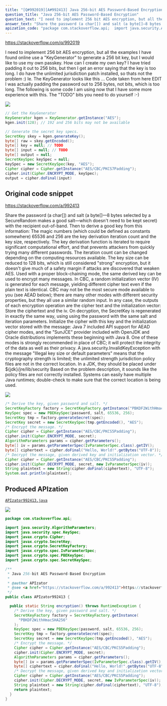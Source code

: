 ```yaml
---
title: "[Q#992019][A#992413] Java 256-bit AES Password-Based Encryption"
question_title: "Java 256-bit AES Password-Based Encryption"
question_text: "I need to implement 256 bit AES encryption, but all the examples I have found online use a \"KeyGenerator\" to generate a 256 bit key, but I would like to use my own passkey. How can I create my own key? I have tried padding it out to 256 bits, but then I get an error saying that the key is too long. I do have the unlimited jurisdiction patch installed, so thats not the problem :) Ie. The KeyGenerator looks like this ... Code taken from here EDIT I was actually padding the password out to 256 bytes, not bits, which is too long. The following is some code I am using now that I have some more experience with this. The \"TODO\" bits you need to do yourself :-)"
answer_text: "Share the password (a char[]) and salt (a byte[]—8 bytes selected by a SecureRandom makes a good salt—which doesn't need to be kept secret) with the recipient out-of-band. Then to derive a good key from this information: The magic numbers (which could be defined as constants somewhere) 65536 and 256 are the key derivation iteration count and the key size, respectively. The key derivation function is iterated to require significant computational effort, and that prevents attackers from quickly trying many different passwords. The iteration count can be changed depending on the computing resources available. The key size can be reduced to 128 bits, which is still considered \"strong\" encryption, but it doesn't give much of a safety margin if attacks are discovered that weaken AES. Used with a proper block-chaining mode, the same derived key can be used to encrypt many messages. In CBC, a random initialization vector (IV) is generated for each message, yielding different cipher text even if the plain text is identical. CBC may not be the most secure mode available to you (see AEAD below); there are many other modes with different security properties, but they all use a similar random input. In any case, the outputs of each encryption operation are the cipher text and the initialization vector: Store the ciphertext and the iv. On decryption, the SecretKey is regenerated in exactly the same way, using using the password with the same salt and iteration parameters. Initialize the cipher with this key and the initialization vector stored with the message: Java 7 included API support for AEAD cipher modes, and the \"SunJCE\" provider included with OpenJDK and Oracle distributions implements these beginning with Java 8. One of these modes is strongly recommended in place of CBC; it will protect the integrity of the data as well as their privacy. A java.security.InvalidKeyException with the message \"Illegal key size or default parameters\" means that the cryptography strength is limited; the unlimited strength jurisdiction policy files are not in the correct location. In a JDK, they should be placed under ${jdk}/jre/lib/security Based on the problem description, it sounds like the policy files are not correctly installed. Systems can easily have multiple Java runtimes; double-check to make sure that the correct location is being used."
apization_code: "package com.stackoverflow.api;  import java.security.AlgorithmParameters; import java.security.spec.KeySpec; import javax.crypto.Cipher; import javax.crypto.SecretKey; import javax.crypto.SecretKeyFactory; import javax.crypto.spec.IvParameterSpec; import javax.crypto.spec.PBEKeySpec; import javax.crypto.spec.SecretKeySpec;  /**  * Java 256-bit AES Password-Based Encryption  *  * @author APIzator  * @see <a href=\"https://stackoverflow.com/a/992413\">https://stackoverflow.com/a/992413</a>  */ public class APIzator992413 {    public static String encryption() throws RuntimeException {     /* Derive the key, given password and salt. */     SecretKeyFactory factory = SecretKeyFactory.getInstance(       \"PBKDF2WithHmacSHA256\"     );     KeySpec spec = new PBEKeySpec(password, salt, 65536, 256);     SecretKey tmp = factory.generateSecret(spec);     SecretKey secret = new SecretKeySpec(tmp.getEncoded(), \"AES\");     /* Encrypt the message. */     Cipher cipher = Cipher.getInstance(\"AES/CBC/PKCS5Padding\");     cipher.init(Cipher.ENCRYPT_MODE, secret);     AlgorithmParameters params = cipher.getParameters();     byte[] iv = params.getParameterSpec(IvParameterSpec.class).getIV();     byte[] ciphertext = cipher.doFinal(\"Hello, World!\".getBytes(\"UTF-8\"));     /* Decrypt the message, given derived key and initialization vector. */     Cipher cipher = Cipher.getInstance(\"AES/CBC/PKCS5Padding\");     cipher.init(Cipher.DECRYPT_MODE, secret, new IvParameterSpec(iv));     String plaintext = new String(cipher.doFinal(ciphertext), \"UTF-8\");     return plaintext;   } }"
---
```


https://stackoverflow.com/q/992019

I need to implement 256 bit AES encryption, but all the examples I have found online use a &quot;KeyGenerator&quot; to generate a 256 bit key, but I would like to use my own passkey. How can I create my own key? I have tried padding it out to 256 bits, but then I get an error saying that the key is too long. I do have the unlimited jurisdiction patch installed, so thats not the problem :)
Ie. The KeyGenerator looks like this ...
Code taken from here
EDIT
I was actually padding the password out to 256 bytes, not bits, which is too long. The following is some code I am using now that I have some more experience with this.
The &quot;TODO&quot; bits you need to do yourself :-)


<div class="code-logo"><img src="/stackoverflow.png" /></div>

```java
// Get the KeyGenerator
KeyGenerator kgen = KeyGenerator.getInstance("AES");
kgen.init(128); // 192 and 256 bits may not be available

// Generate the secret key specs.
SecretKey skey = kgen.generateKey();
byte[] raw = skey.getEncoded();
byte[] key = null; // TODO
byte[] input = null; // TODO
byte[] output = null;
SecretKeySpec keySpec = null;
keySpec = new SecretKeySpec(key, "AES");
Cipher cipher = Cipher.getInstance("AES/CBC/PKCS7Padding");
cipher.init(Cipher.ENCRYPT_MODE, keySpec);
output = cipher.doFinal(input)
```


## Original code snippet

https://stackoverflow.com/a/992413

Share the password (a char[]) and salt (a byte[]—8 bytes selected by a SecureRandom makes a good salt—which doesn&#x27;t need to be kept secret) with the recipient out-of-band. Then to derive a good key from this information:
The magic numbers (which could be defined as constants somewhere) 65536 and 256 are the key derivation iteration count and the key size, respectively.
The key derivation function is iterated to require significant computational effort, and that prevents attackers from quickly trying many different passwords. The iteration count can be changed depending on the computing resources available.
The key size can be reduced to 128 bits, which is still considered &quot;strong&quot; encryption, but it doesn&#x27;t give much of a safety margin if attacks are discovered that weaken AES.
Used with a proper block-chaining mode, the same derived key can be used to encrypt many messages. In CBC, a random initialization vector (IV) is generated for each message, yielding different cipher text even if the plain text is identical. CBC may not be the most secure mode available to you (see AEAD below); there are many other modes with different security properties, but they all use a similar random input. In any case, the outputs of each encryption operation are the cipher text and the initialization vector:
Store the ciphertext and the iv. On decryption, the SecretKey is regenerated in exactly the same way, using using the password with the same salt and iteration parameters. Initialize the cipher with this key and the initialization vector stored with the message:
Java 7 included API support for AEAD cipher modes, and the &quot;SunJCE&quot; provider included with OpenJDK and Oracle distributions implements these beginning with Java 8. One of these modes is strongly recommended in place of CBC; it will protect the integrity of the data as well as their privacy.
A java.security.InvalidKeyException with the message &quot;Illegal key size or default parameters&quot; means that the cryptography strength is limited; the unlimited strength jurisdiction policy files are not in the correct location. In a JDK, they should be placed under ${jdk}/jre/lib/security
Based on the problem description, it sounds like the policy files are not correctly installed. Systems can easily have multiple Java runtimes; double-check to make sure that the correct location is being used.

<div class="code-logo"><img src="/stackoverflow.png" /></div>

```java
/* Derive the key, given password and salt. */
SecretKeyFactory factory = SecretKeyFactory.getInstance("PBKDF2WithHmacSHA256");
KeySpec spec = new PBEKeySpec(password, salt, 65536, 256);
SecretKey tmp = factory.generateSecret(spec);
SecretKey secret = new SecretKeySpec(tmp.getEncoded(), "AES");
/* Encrypt the message. */
Cipher cipher = Cipher.getInstance("AES/CBC/PKCS5Padding");
cipher.init(Cipher.ENCRYPT_MODE, secret);
AlgorithmParameters params = cipher.getParameters();
byte[] iv = params.getParameterSpec(IvParameterSpec.class).getIV();
byte[] ciphertext = cipher.doFinal("Hello, World!".getBytes("UTF-8"));
/* Decrypt the message, given derived key and initialization vector. */
Cipher cipher = Cipher.getInstance("AES/CBC/PKCS5Padding");
cipher.init(Cipher.DECRYPT_MODE, secret, new IvParameterSpec(iv));
String plaintext = new String(cipher.doFinal(ciphertext), "UTF-8");
System.out.println(plaintext);
```

## Produced APIzation

[`APIzator992413.java`](https://github.com/pasqualesalza/apization-temp-data/raw/master/search/APIzator992413.java)

<div class="code-logo"><img src="/apizator.png" /></div>

```java
package com.stackoverflow.api;

import java.security.AlgorithmParameters;
import java.security.spec.KeySpec;
import javax.crypto.Cipher;
import javax.crypto.SecretKey;
import javax.crypto.SecretKeyFactory;
import javax.crypto.spec.IvParameterSpec;
import javax.crypto.spec.PBEKeySpec;
import javax.crypto.spec.SecretKeySpec;

/**
 * Java 256-bit AES Password-Based Encryption
 *
 * @author APIzator
 * @see <a href="https://stackoverflow.com/a/992413">https://stackoverflow.com/a/992413</a>
 */
public class APIzator992413 {

  public static String encryption() throws RuntimeException {
    /* Derive the key, given password and salt. */
    SecretKeyFactory factory = SecretKeyFactory.getInstance(
      "PBKDF2WithHmacSHA256"
    );
    KeySpec spec = new PBEKeySpec(password, salt, 65536, 256);
    SecretKey tmp = factory.generateSecret(spec);
    SecretKey secret = new SecretKeySpec(tmp.getEncoded(), "AES");
    /* Encrypt the message. */
    Cipher cipher = Cipher.getInstance("AES/CBC/PKCS5Padding");
    cipher.init(Cipher.ENCRYPT_MODE, secret);
    AlgorithmParameters params = cipher.getParameters();
    byte[] iv = params.getParameterSpec(IvParameterSpec.class).getIV();
    byte[] ciphertext = cipher.doFinal("Hello, World!".getBytes("UTF-8"));
    /* Decrypt the message, given derived key and initialization vector. */
    Cipher cipher = Cipher.getInstance("AES/CBC/PKCS5Padding");
    cipher.init(Cipher.DECRYPT_MODE, secret, new IvParameterSpec(iv));
    String plaintext = new String(cipher.doFinal(ciphertext), "UTF-8");
    return plaintext;
  }
}

```